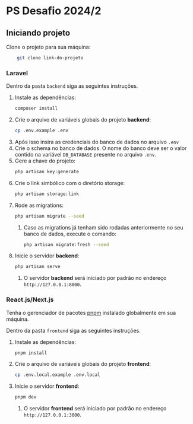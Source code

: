 # PS Desafio 2024/2

## Iniciando projeto

Clone o projeto para sua máquina:

```bash
    git clone link-do-projeto
```

### Laravel

Dentro da pasta `backend` siga as seguintes instruções.

1. Instale as dependências:
   ```bash
   composer install
   ```
2. Crie o arquivo de variáveis globais do projeto **backend**:
   ```bash
   cp .env.example .env
   ```
3. Após isso insira as credenciais do banco de dados no arquivo `.env`
4. Crie o schema no banco de dados. O nome do banco deve ser o valor contido na variável `DB_DATABASE` presente no arquivo `.env`.
5. Gere a chave do projeto:
   ```bash
   php artisan key:generate
   ```
6. Crie o link simbólico com o diretório storage:
   ```bash
   php artisan storage:link
   ```
7. Rode as migrations:
   ```bash
   php artisan migrate --seed
   ```
   1. Caso as migrations já tenham sido rodadas anteriormente no seu banco de dados, execute o comando:
      ```bash
      php artisan migrate:fresh --seed
      ```
8. Inicie o servidor **backend**:
   ```bash
   php artisan serve
   ```
   1. O servidor **backend** será iniciado por padrão no endereço `http://127.0.0.1:8000`.

### React.js/Next.js

Tenha o gerenciador de pacotes <a href="https://pnpm.io/pt/installation">pnpm</a> instalado globalmente em sua máquina.

Dentro da pasta `frontend` siga as seguintes instruções.

1. Instale as dependências:
   ```bash
   pnpm install
   ```
2. Crie o arquivo de variáveis globais do projeto **frontend**:
   ```bash
   cp .env.local.example .env.local
   ```
3. Inicie o servidor **frontend**:
   ```bash
   pnpm dev
   ```
   1. O servidor **frontend** será iniciado por padrão no endereço `http://127.0.0.1:3000`.
